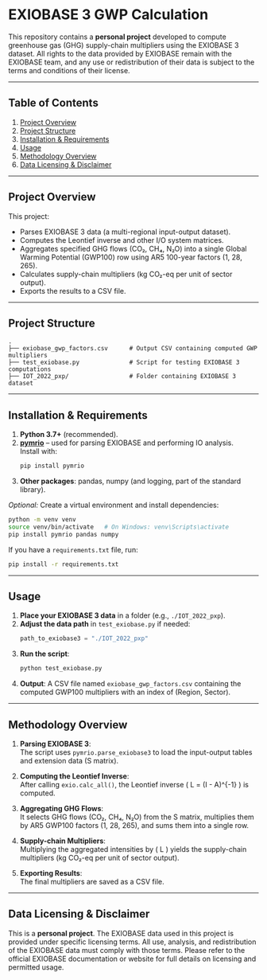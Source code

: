 # EXIOBASE 3 GWP Calculation

This repository contains a **personal project** developed to compute greenhouse gas (GHG) supply-chain multipliers using the EXIOBASE 3 dataset. All rights to the data provided by EXIOBASE remain with the EXIOBASE team, and any use or redistribution of their data is subject to the terms and conditions of their license.

---

## Table of Contents

1. [Project Overview](#project-overview)
2. [Project Structure](#project-structure)
3. [Installation & Requirements](#installation--requirements)
4. [Usage](#usage)
5. [Methodology Overview](#methodology-overview)
7. [Data Licensing & Disclaimer](#data-licensing--disclaimer)

---

## Project Overview

This project:
- Parses EXIOBASE 3 data (a multi-regional input-output dataset).
- Computes the Leontief inverse and other I/O system matrices.
- Aggregates specified GHG flows (CO₂, CH₄, N₂O) into a single Global Warming Potential (GWP100) row using AR5 100-year factors (1, 28, 265).
- Calculates supply-chain multipliers (kg CO₂-eq per unit of sector output).
- Exports the results to a CSV file.

---

## Project Structure

```
.
├── exiobase_gwp_factors.csv      # Output CSV containing computed GWP multipliers
├── test_exiobase.py              # Script for testing EXIOBASE 3 computations
├── IOT_2022_pxp/                 # Folder containing EXIOBASE 3 dataset
```

---

## Installation & Requirements

1. **Python 3.7+** (recommended).
2. **[pymrio](https://pymrio.readthedocs.io/en/latest/)** – used for parsing EXIOBASE and performing IO analysis.  
   Install with:
   ```bash
   pip install pymrio
   ```
3. **Other packages**: pandas, numpy (and logging, part of the standard library).

_Optional:_ Create a virtual environment and install dependencies:
```bash
python -m venv venv
source venv/bin/activate   # On Windows: venv\Scripts\activate
pip install pymrio pandas numpy
```

If you have a `requirements.txt` file, run:
```bash
pip install -r requirements.txt
```

---

## Usage

1. **Place your EXIOBASE 3 data** in a folder (e.g., `./IOT_2022_pxp`).
2. **Adjust the data path** in `test_exiobase.py` if needed:
   ```python
   path_to_exiobase3 = "./IOT_2022_pxp"
   ```
3. **Run the script**:
   ```bash
   python test_exiobase.py
   ```
4. **Output**: A CSV file named `exiobase_gwp_factors.csv` containing the computed GWP100 multipliers with an index of (Region, Sector).

---

## Methodology Overview

1. **Parsing EXIOBASE 3**:  
   The script uses `pymrio.parse_exiobase3` to load the input-output tables and extension data (S matrix).

2. **Computing the Leontief Inverse**:  
   After calling `exio.calc_all()`, the Leontief inverse \( L = (I - A)^{-1} \) is computed.

3. **Aggregating GHG Flows**:  
   It selects GHG flows (CO₂, CH₄, N₂O) from the S matrix, multiplies them by AR5 GWP100 factors (1, 28, 265), and sums them into a single row.

4. **Supply-chain Multipliers**:  
   Multiplying the aggregated intensities by \( L \) yields the supply-chain multipliers (kg CO₂-eq per unit of sector output).

5. **Exporting Results**:  
   The final multipliers are saved as a CSV file.

---

## Data Licensing & Disclaimer

This is a **personal project**. The EXIOBASE data used in this project is provided under specific licensing terms. All use, analysis, and redistribution of the EXIOBASE data must comply with those terms. Please refer to the official EXIOBASE documentation or website for full details on licensing and permitted usage.
